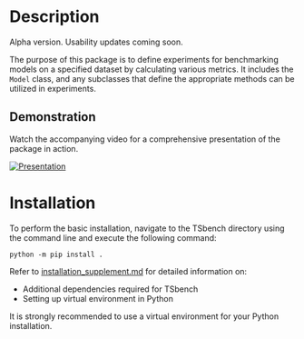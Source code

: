 # Description

Alpha version. Usability updates coming soon.

The purpose of this package is to define experiments for benchmarking
models on a specified dataset by calculating various metrics. It
includes the `Model` class, and any subclasses that define the
appropriate methods can be utilized in experiments.

## Demonstration

Watch the accompanying video for a comprehensive presentation of the
package in action.

[![Presentation](https://img.youtube.com/vi/s0gMqWn-nXo/0.jpg)](https://www.youtube.com/watch?v=s0gMqWn-nXo)

# Installation

To perform the basic installation, navigate to the TSbench directory
using the command line and execute the following command:

``` shell
python -m pip install .
```

Refer to [installation_supplement.md](installation_supplement.md) for
detailed information on:

- Additional dependencies required for TSbench
- Setting up virtual environment in Python

It is strongly recommended to use a virtual environment for your Python
installation.
